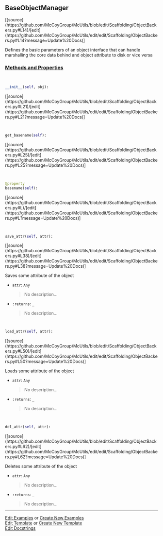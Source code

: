 ## <a id="McUtils.Scaffolding.ObjectBackers.BaseObjectManager">BaseObjectManager</a> 
<div class="docs-source-link" markdown="1">
[[source](https://github.com/McCoyGroup/McUtils/blob/edit/Scaffolding/ObjectBackers.py#L14)/[edit](https://github.com/McCoyGroup/McUtils/edit/edit/Scaffolding/ObjectBackers.py#L14?message=Update%20Docs)]
</div>

Defines the basic parameters of an object interface
that can handle marshalling the core data behind
and object attribute to disk or vice versa

<div class="collapsible-section">
 <div class="collapsible-section collapsible-section-header" markdown="1">
 
### <a class="collapse-link" data-toggle="collapse" href="#methods">Methods and Properties</a> <a class="float-right" data-toggle="collapse" href="#methods"><i class="fa fa-chevron-down"></i></a>

 </div>
 <div class="collapsible-section collapsible-section-body collapse" id="methods" markdown="1">

<a id="McUtils.Scaffolding.ObjectBackers.BaseObjectManager.__init__" class="docs-object-method">&nbsp;</a> 
```python
__init__(self, obj): 
```
<div class="docs-source-link" markdown="1">
[[source](https://github.com/McCoyGroup/McUtils/blob/edit/Scaffolding/ObjectBackers.py#L21)/[edit](https://github.com/McCoyGroup/McUtils/edit/edit/Scaffolding/ObjectBackers.py#L21?message=Update%20Docs)]
</div>

<a id="McUtils.Scaffolding.ObjectBackers.BaseObjectManager.get_basename" class="docs-object-method">&nbsp;</a> 
```python
get_basename(self): 
```
<div class="docs-source-link" markdown="1">
[[source](https://github.com/McCoyGroup/McUtils/blob/edit/Scaffolding/ObjectBackers.py#L25)/[edit](https://github.com/McCoyGroup/McUtils/edit/edit/Scaffolding/ObjectBackers.py#L25?message=Update%20Docs)]
</div>

<a id="McUtils.Scaffolding.ObjectBackers.BaseObjectManager.basename" class="docs-object-method">&nbsp;</a> 
```python
@property
basename(self): 
```
<div class="docs-source-link" markdown="1">
[[source](https://github.com/McCoyGroup/McUtils/blob/edit/Scaffolding/ObjectBackers.py#L)/[edit](https://github.com/McCoyGroup/McUtils/edit/edit/Scaffolding/ObjectBackers.py#L?message=Update%20Docs)]
</div>

<a id="McUtils.Scaffolding.ObjectBackers.BaseObjectManager.save_attr" class="docs-object-method">&nbsp;</a> 
```python
save_attr(self, attr): 
```
<div class="docs-source-link" markdown="1">
[[source](https://github.com/McCoyGroup/McUtils/blob/edit/Scaffolding/ObjectBackers.py#L38)/[edit](https://github.com/McCoyGroup/McUtils/edit/edit/Scaffolding/ObjectBackers.py#L38?message=Update%20Docs)]
</div>

Saves some attribute of the object
- `attr`: `Any`
    >No description...
- `:returns`: `_`
    >No description...

<a id="McUtils.Scaffolding.ObjectBackers.BaseObjectManager.load_attr" class="docs-object-method">&nbsp;</a> 
```python
load_attr(self, attr): 
```
<div class="docs-source-link" markdown="1">
[[source](https://github.com/McCoyGroup/McUtils/blob/edit/Scaffolding/ObjectBackers.py#L50)/[edit](https://github.com/McCoyGroup/McUtils/edit/edit/Scaffolding/ObjectBackers.py#L50?message=Update%20Docs)]
</div>

Loads some attribute of the object
- `attr`: `Any`
    >No description...
- `:returns`: `_`
    >No description...

<a id="McUtils.Scaffolding.ObjectBackers.BaseObjectManager.del_attr" class="docs-object-method">&nbsp;</a> 
```python
del_attr(self, attr): 
```
<div class="docs-source-link" markdown="1">
[[source](https://github.com/McCoyGroup/McUtils/blob/edit/Scaffolding/ObjectBackers.py#L62)/[edit](https://github.com/McCoyGroup/McUtils/edit/edit/Scaffolding/ObjectBackers.py#L62?message=Update%20Docs)]
</div>

Deletes some attribute of the object
- `attr`: `Any`
    >No description...
- `:returns`: `_`
    >No description...

 </div>
</div>




___

[Edit Examples](https://github.com/McCoyGroup/McUtils/edit/gh-pages/ci/examples/McUtils/Scaffolding/ObjectBackers/BaseObjectManager.md) or 
[Create New Examples](https://github.com/McCoyGroup/McUtils/new/gh-pages/?filename=ci/examples/McUtils/Scaffolding/ObjectBackers/BaseObjectManager.md) <br/>
[Edit Template](https://github.com/McCoyGroup/McUtils/edit/gh-pages/ci/docs/McUtils/Scaffolding/ObjectBackers/BaseObjectManager.md) or 
[Create New Template](https://github.com/McCoyGroup/McUtils/new/gh-pages/?filename=ci/docs/templates/McUtils/Scaffolding/ObjectBackers/BaseObjectManager.md) <br/>
[Edit Docstrings](https://github.com/McCoyGroup/McUtils/edit/edit/Scaffolding/ObjectBackers.py#L14?message=Update%20Docs)